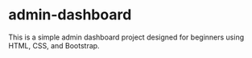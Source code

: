 # admin-dashboard
This is a simple admin dashboard project designed for beginners using HTML, CSS, and Bootstrap. 
